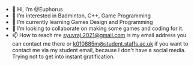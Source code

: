 - 👋 Hi, I’m @Euphorus
- 👀 I’m interested in Badminton, C++, Game Programming
- 🌱 I’m currently learning Games Design and Programming
- 💞️ I’m looking to collaborate on making some games and coding for it. 
- 📫 How to reach me syuvraj.2021@gmail.com is my email address you can contact me there or k010885m@student.staffs.ac.uk if you want to contact me via my student email, because I don't have a social media. Trying not to get into instant gratification. 

<!---
Euphorus/Euphorus is a ✨ special ✨ repository because its `README.md` (this file) appears on your GitHub profile.
You can click the Preview link to take a look at your changes.
--->
